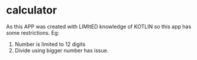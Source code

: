 # calculator

As this APP was created with LIMItED knowledge of KOTLIN so this app has some restrictions. 
Eg: 
1. Number is limited to 12 digits
2. Divide using bigger number has issue.
